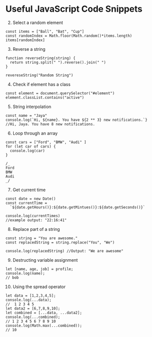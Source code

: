 # Useful JavaScript Code Snippets

2. Select a random element

```
const items = ["Ball", "Bat", "Cup"]
const randomIndex = Math.floor(Math.random()*items.length)
items[randomIndex]
```

3. Reverse a string

```
function reverseString(string) {
  return string.split(" ").reverse().join(" ")
}

revereseString("Random String")
```

4. Check if element has a class

```
const element = document.querySelector("#element")
element.classList.contains("active")
```

5. String interpolation

```
const name = "Jaya"
console.log(`Hi, ${name}. You have ${2 ** 3} new notifications.`}
//Hi, Jaya. You have 8 new notifications.
```

6. Loop through an array

```
const cars = ["Ford", "BMW", "Audi" ]
for (let car of cars) {
  console.log(car)
}

/_
Ford
BMW
Audi
_/
```

7. Get current time

```
const date = new Date()
const currentTime =
  `${date.getHours()}:${date.getMintues()}:${date.getSeconds()}`

console.log(currentTimes)
//example output: "22:16:41"
```

8. Replace part of a string

```
const string = "You are awesome."
const replacedString = string.replace("You", "We")

console.log(replacedString) //Output: "We are awesome"
```

9. Destructing variable assignment

```let profile = ['bob', 34, 'carpenter'];
let [name, age, job] = profile;
console.log(name);
// bob
```

10. Using the spread operator

```
let data = [1,2,3,4,5];
console.log(...data);
//  1 2 3 4 5
let data2 = [6,7,8,9,10];
let combined = [...data, ...data2];
console.log(...combined);
// 1 2 3 4 5 6 7 8 9 10
console.log(Math.max(...combined));
// 10
```
